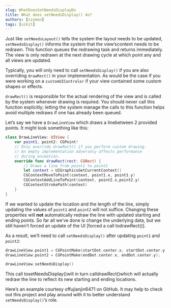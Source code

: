 ```yaml
---
slug: WhatDoesSetNeedsDisplayDo
title: What does setNeedsDisplay() do?
authors: [szymon]
tags: [uikit]
---
```



Just like `setNeedsLayout()` tells the system the layout needs to be updated, `setNeedsDisplay()` informs the system that the view’scontent needs to be redrawn. This function queues the redrawing task and returns immediately. The view is only redrawn at the next drawing cycle at which point any and all views are updated.

Typically, you will only need to call `setNeedsDisplay()` if you are also overriding `drawRect()` in your implementation. As would be the case if you were working on a `customUIControlor` if your view contained some custom shapes or effects.

`drawRect()` is responsible for the actual rendering of the view and is called by the system whenever drawing is required. You should never call this function explicitly; letting the system manage the calls to this function helps avoid multiple redraws if one has already been queued.

Let’s say we have a `DrawLineView` which draws a linebetween 2 provided points. It might look something like this:

```swift
class DrawLineView: UIView {
    var point1, point2: CGPoint!
    // Only override drawRect() if you perform custom drawing.
    // An empty implementation adversely affects performance
    // during animation.
    override func drawRect(rect: CGRect) {
        // Draws a line from point1 to point2
        let context = UIGraphicsGetCurrentContext()
        CGContextMoveToPoint(context, point1.x, point1.y)
        CGContextAddLineToPoint(context, point2.x,point2.y)
        CGContextStrokePath(context)
    }
}
```
If we wanted to update the location and the length of the line, simply updating the values of `point1` and `point2` will not suffice. Changing these properties will **not** automatically redraw the line with updated starting and ending points. So far all we’ve done is change the underlying data, but we still haven’t forced an update of the UI [forced a call todrawRect()].

As a result, we’ll need to call `setNeedsDisplay()` after updating `point1` and `point2`:

```swift
drawLineView.point1 = CGPointMake(startDot.center.x, startDot.center.y);
drawLineView.point2 = CGPointMake(endDot.center.x, endDot.center.y);

drawLineView.setNeedsDisplay()
```

This call tosetNeedsDisplay()will in turn calldrawRect()which will actually redraw the line to reflect its new starting and ending locations.

Here’s an example courtesy offujianjin6471 on GitHub. It may help to check out this project and play around with it to better understand `setNeedsDisplay()`’s role.
